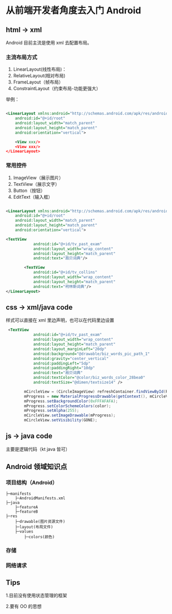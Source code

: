 # 从前端开发者角度去入门 Android

## html -> xml

Android 目前主流是使用 xml 去配置布局。

### 主流布局方式

1. LinearLayout(线性布局)：
2. RelativeLayout(相对布局)
3. FrameLayout（帧布局）
4. ConstraintLayout（约束布局-功能更强大）

举例：

```xml

<LinearLayout xmlns:android="http://schemas.android.com/apk/res/android"
    android:id="@+id/root"
    android:layout_width="match_parent"
    android:layout_height="match_parent"
    android:orientation="vertical">

    <View xxx/>
    <View xxx/>
</LinearLayout>

```

### 常用控件

1. ImageView（展示图片）
2. TextView（展示文字）
3. Button（按钮）
4. EditText（输入框）

```xml

<LinearLayout xmlns:android="http://schemas.android.com/apk/res/android"
    android:id="@+id/root"
    android:layout_width="match_parent"
    android:layout_height="match_parent"
    android:orientation="vertical">

<TextView
            android:id="@+id/tv_past_exam"
            android:layout_width="wrap_content"
            android:layout_height="match_parent"
            android:text="扇贝词典"/>

        <TextView
            android:id="@+id/tv_collins"
            android:layout_width="wrap_content"
            android:layout_height="match_parent"
            android:text="柯林斯词典"/>
</LinearLayout>

```

## css -> xml/java code

样式可以直接在 xml 里边声明，也可以在代码里边设置

```xml
 <TextView
            android:id="@+id/tv_past_exam"
            android:layout_width="wrap_content"
            android:layout_height="match_parent"
            android:layout_marginLeft="20dp"
            android:background="@drawable/biz_words_pic_path_1"
            android:gravity="center_vertical"
            android:paddingLeft="5dp"
            android:paddingRight="10dp"
            android:text="扇贝词典"
            android:textColor="@color/biz_words_color_28bea0"
            android:textSize="@dimen/textsize14" />
```

```java
		mCircleView = (CircleImageView) refreshContainer.findViewById(R.id.loading_footer_progress);
		mProgress = new MaterialProgressDrawable(getContext(), mCircleView);
		mProgress.setBackgroundColor(0xFFFAFAFA);
		mProgress.setColorSchemeColors(color);
		mProgress.setAlpha(255);
		mCircleView.setImageDrawable(mProgress);
		mCircleView.setVisibility(GONE);
```

## js -> java code

主要是逻辑代码（kt java 皆可）

## Android 领域知识点

### 项目结构（Android）

```
├─manifests
    ├─AndroidManifests.xml
├─java
    ├─featureA
    ├─featureB
├─res
    ├─drawable(图片资源文件)
    ├─layout(布局文件)
    ├─values
        ├─colors(颜色)
```

### 存储

### 网络请求

## Tips

1.目前没有使用状态管理的框架

2.要有 OO 的思想
